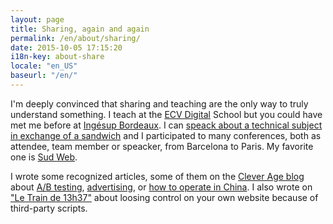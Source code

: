 ```yaml
---
layout: page
title: Sharing, again and again
permalink: /en/about/sharing/
date: 2015-10-05 17:15:20
i18n-key: about-share
locale: "en_US"
baseurl: "/en/"
---
```


I'm deeply convinced that sharing and teaching are the only way to truly understand something. I teach at the [ECV Digital](http://www.ecvdigital.fr/) School but you could have met me before at [Ingésup Bordeaux](http://www.ingesup.com/ "Ingesup"). I can [speack about a technical subject in exchange of a sandwich](http://www.brownbaglunch.fr/baggers.html#Boris_Schapira_Bordeaux "BrownBagLunch France") and I participated to many conferences, both as attendee, team member or speacker, from Barcelona to Paris. My favorite one is [Sud Web](http://sudweb.fr/ "SudWeb.fr").

I wrote some recognized articles, some of them on the [Clever Age blog](https://blog.clever-age.com/en/) about [A/B testing](https://blog.clever-age.com/en/2015/12/14/conquering-ab-testing/), [advertising](https://blog.clever-age.com/en/2015/12/14/online-advertising-the-current-status/), or [how to operate in China](https://blog.clever-age.com/en/2014/07/28/how-to-operate-in-china/). I also wrote on ["Le Train de 13h37"](https://letrainde13h37.fr/6/scripts-tiers-appels-induits-ne-perdez-pas-le-controle-de-votre-site/ "Scripts tiers et appels induits : ne perdez pas le contrôle de votre site") about loosing control on your own website because of third-party scripts.
